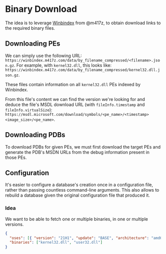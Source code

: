 # Binary Download

The idea is to leverage [Winbindex](https://github.com/m417z/winbindex) from
@m417z, to obtain download links to the required binary files.

## Downloading PEs

We can simply use the following URL: `https://winbindex.m417z.com/data/by_filename_compressed/<filename>.json.gz`.
For example, with `kernel32.dll`, this looks like: `https://winbindex.m417z.com/data/by_filename_compressed/kernel32.dll.json.gz`.

These files contain information on all `kernel32.dll` PEs indexed by Winbindex.

From this file's content we can find the version we're looking for and deduce
the file's MSDL download URL (with `fileInfo.timestamp` and `fileInfo.virtualSize`):
`https://msdl.microsoft.com/download/symbols/<pe_name>/<timestamp><image_size>/<pe_name>`.

## Downloading PDBs

To download PDBs for given PEs, we must first download the target PEs and
generate the PDB's MSDN URLs from the debug information present in those PEs.

## Configuration

It's easier to configure a database's creation once in a configuration file,
rather than passing countless command-line arguments.
This also allows to rebuild a database given the original configuration file
that produced it.

### Idea

We want to be able to fetch one or multiple binaries, in one or multiple versions.

```json
{
  "oses": [{ "version": "21H1", "update": "BASE", "architecture": "amd64" }],
  "binaries": ["kernel32.dll", "user32.dll"]
}
```
